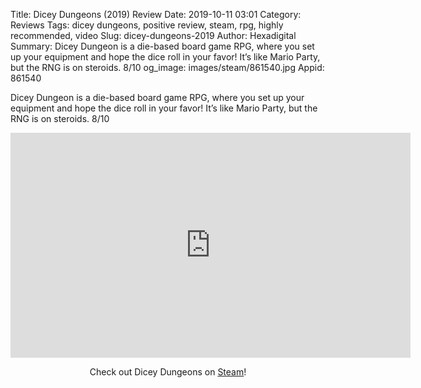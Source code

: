 Title: Dicey Dungeons (2019) Review
Date: 2019-10-11 03:01
Category: Reviews
Tags: dicey dungeons, positive review, steam, rpg, highly recommended, video
Slug: dicey-dungeons-2019
Author: Hexadigital
Summary: Dicey Dungeon is a die-based board game RPG, where you set up your equipment and hope the dice roll in your favor! It’s like Mario Party, but the RNG is on steroids. 8/10
og_image: images/steam/861540.jpg
Appid: 861540

Dicey Dungeon is a die-based board game RPG, where you set up your equipment and hope the dice roll in your favor! It’s like Mario Party, but the RNG is on steroids. 8/10

<center><iframe src="https://www.youtube.com/embed/g6KKbkRA648?feature=oembed" allow="accelerometer; autoplay; encrypted-media; gyroscope; picture-in-picture" width="640" height="360" frameborder="0"></iframe>

Check out Dicey Dungeons on [Steam](https://store.steampowered.com/app/861540/?curator_clanid=34633900)!</center>